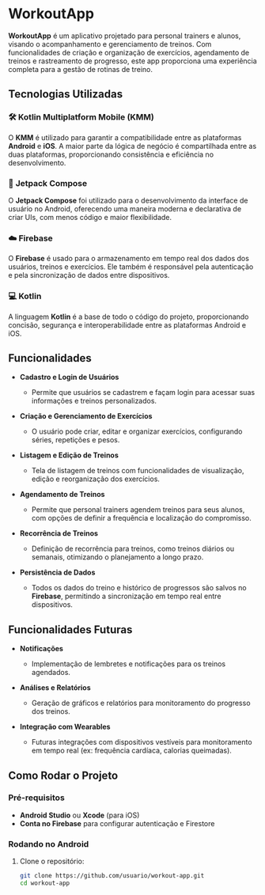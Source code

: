 # WorkoutApp

**WorkoutApp** é um aplicativo projetado para personal trainers e alunos, visando o acompanhamento e gerenciamento de treinos. Com funcionalidades de criação e organização de exercícios, agendamento de treinos e rastreamento de progresso, este app proporciona uma experiência completa para a gestão de rotinas de treino.

## Tecnologias Utilizadas

### 🛠 **Kotlin Multiplatform Mobile (KMM)**
O **KMM** é utilizado para garantir a compatibilidade entre as plataformas **Android** e **iOS**. A maior parte da lógica de negócio é compartilhada entre as duas plataformas, proporcionando consistência e eficiência no desenvolvimento.

### 📱 **Jetpack Compose**
O **Jetpack Compose** foi utilizado para o desenvolvimento da interface de usuário no Android, oferecendo uma maneira moderna e declarativa de criar UIs, com menos código e maior flexibilidade.

### ☁️ **Firebase**
O **Firebase** é usado para o armazenamento em tempo real dos dados dos usuários, treinos e exercícios. Ele também é responsável pela autenticação e pela sincronização de dados entre dispositivos.

### 💻 **Kotlin**
A linguagem **Kotlin** é a base de todo o código do projeto, proporcionando concisão, segurança e interoperabilidade entre as plataformas Android e iOS.

## Funcionalidades

- **Cadastro e Login de Usuários**
  - Permite que usuários se cadastrem e façam login para acessar suas informações e treinos personalizados.

- **Criação e Gerenciamento de Exercícios**
  - O usuário pode criar, editar e organizar exercícios, configurando séries, repetições e pesos.

- **Listagem e Edição de Treinos**
  - Tela de listagem de treinos com funcionalidades de visualização, edição e reorganização dos exercícios.

- **Agendamento de Treinos**
  - Permite que personal trainers agendem treinos para seus alunos, com opções de definir a frequência e localização do compromisso.

- **Recorrência de Treinos**
  - Definição de recorrência para treinos, como treinos diários ou semanais, otimizando o planejamento a longo prazo.

- **Persistência de Dados**
  - Todos os dados do treino e histórico de progressos são salvos no **Firebase**, permitindo a sincronização em tempo real entre dispositivos.

## Funcionalidades Futuras

- **Notificações**
  - Implementação de lembretes e notificações para os treinos agendados.

- **Análises e Relatórios**
  - Geração de gráficos e relatórios para monitoramento do progresso dos treinos.

- **Integração com Wearables**
  - Futuras integrações com dispositivos vestíveis para monitoramento em tempo real (ex: frequência cardíaca, calorias queimadas).

## Como Rodar o Projeto

### Pré-requisitos

- **Android Studio** ou **Xcode** (para iOS)
- **Conta no Firebase** para configurar autenticação e Firestore

### Rodando no Android

1. Clone o repositório:
   ```bash
   git clone https://github.com/usuario/workout-app.git
   cd workout-app
